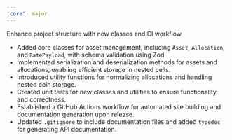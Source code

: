 ```yaml
---
'core': major
---
```


Enhance project structure with new classes and CI workflow

- Added core classes for asset management, including `Asset`, `Allocation`, and `RatePayload`, with schema validation using Zod.
- Implemented serialization and deserialization methods for assets and allocations, enabling efficient storage in nested cells.
- Introduced utility functions for normalizing allocations and handling nested coin storage.
- Created unit tests for new classes and utilities to ensure functionality and correctness.
- Established a GitHub Actions workflow for automated site building and documentation generation upon release.
- Updated `.gitignore` to include documentation files and added `typedoc` for generating API documentation.
